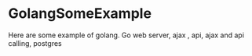 # GolangSomeExample
Here are some example of golang. Go web server, ajax , api, ajax and api calling, postgres 
